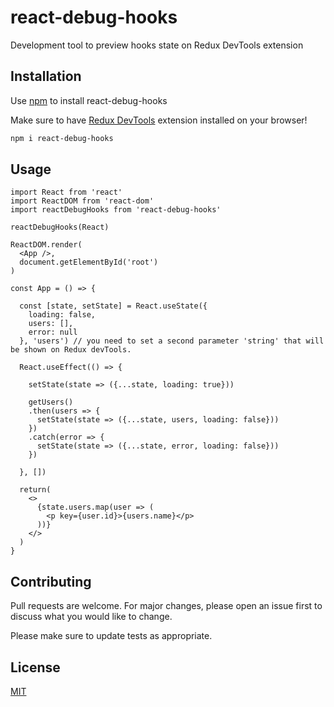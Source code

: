 # react-debug-hooks

Development tool to preview hooks state on Redux DevTools extension

## Installation

Use [npm](https://www.npmjs.com/get-npm) to install react-debug-hooks

Make sure to have [Redux DevTools](https://github.com/reduxjs/redux-devtools) extension installed on your browser!

```bash
npm i react-debug-hooks
```

## Usage

```React
import React from 'react'
import ReactDOM from 'react-dom'
import reactDebugHooks from 'react-debug-hooks'

reactDebugHooks(React)

ReactDOM.render(
  <App />,
  document.getElementById('root')
)

const App = () => {

  const [state, setState] = React.useState({
    loading: false,
    users: [],
    error: null
  }, 'users') // you need to set a second parameter 'string' that will be shown on Redux devTools. 

  React.useEffect(() => {

    setState(state => ({...state, loading: true}))

    getUsers()
    .then(users => {
      setState(state => ({...state, users, loading: false}))
    })
    .catch(error => {
      setState(state => ({...state, error, loading: false}))
    })

  }, [])

  return(
    <>
      {state.users.map(user => (
        <p key={user.id}>{users.name}</p>
      ))}
    </>
  )
}
```

## Contributing
Pull requests are welcome. For major changes, please open an issue first to discuss what you would like to change.

Please make sure to update tests as appropriate.

## License
[MIT](https://choosealicense.com/licenses/mit/)
